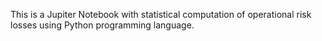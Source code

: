 This is a Jupiter Notebook with statistical computation of operational risk losses using Python programming language.
